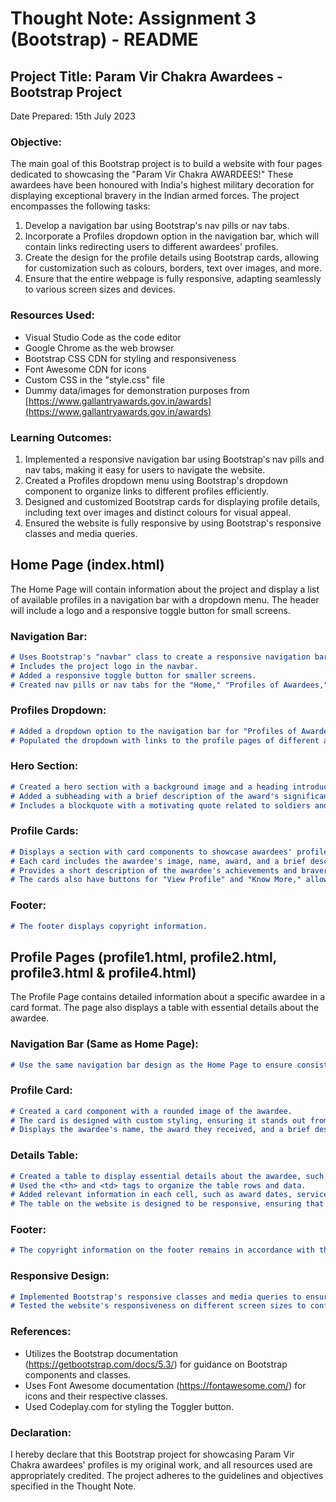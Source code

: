 # Thought Note: Assignment 3 (Bootstrap) - README

## Project Title: Param Vir Chakra Awardees - Bootstrap Project

Date Prepared: 15th July 2023

### Objective:
The main goal of this Bootstrap project is to build a website with four pages dedicated to showcasing the "Param Vir Chakra AWARDEES!" These awardees have been honoured with India's highest military decoration for displaying exceptional bravery in the Indian armed forces. The project encompasses the following tasks:

1. Develop a navigation bar using Bootstrap's nav pills or nav tabs.
2. Incorporate a Profiles dropdown option in the navigation bar, which will contain links redirecting users to different awardees' profiles.
3. Create the design for the profile details using Bootstrap cards, allowing for customization such as colours, borders, text over images, and more.
4. Ensure that the entire webpage is fully responsive, adapting seamlessly to various screen sizes and devices.

### Resources Used:
- Visual Studio Code as the code editor
- Google Chrome as the web browser
- Bootstrap CSS CDN for styling and responsiveness
- Font Awesome CDN for icons
- Custom CSS in the "style.css" file
- Dummy data/images for demonstration purposes from [https://www.gallantryawards.gov.in/awards](https://www.gallantryawards.gov.in/awards)

### Learning Outcomes:
1. Implemented a responsive navigation bar using Bootstrap's nav pills and nav tabs, making it easy for users to navigate the website.
2. Created a Profiles dropdown menu using Bootstrap's dropdown component to organize links to different profiles efficiently.
3. Designed and customized Bootstrap cards for displaying profile details, including text over images and distinct colours for visual appeal.
4. Ensured the website is fully responsive by using Bootstrap's responsive classes and media queries.

## Home Page (index.html)
The Home Page will contain information about the project and display a list of available profiles in a navigation bar with a dropdown menu. The header will include a logo and a responsive toggle button for small screens.

### Navigation Bar:
```markdown
# Uses Bootstrap's "navbar" class to create a responsive navigation bar at the top to remain consistent across all pages.
# Includes the project logo in the navbar.
# Added a responsive toggle button for smaller screens.
# Created nav pills or nav tabs for the "Home," "Profiles of Awardees," and "Logout" (disabled) options.
```

### Profiles Dropdown:
```markdown
# Added a dropdown option to the navigation bar for "Profiles of Awardees."
# Populated the dropdown with links to the profile pages of different awardees.
```

### Hero Section:
```markdown
# Created a hero section with a background image and a heading introducing Param Vir Chakra Awardees.
# Added a subheading with a brief description of the award's significance.
# Includes a blockquote with a motivating quote related to soldiers and bravery.
```

### Profile Cards:
```markdown
# Displays a section with card components to showcase awardees' profiles.
# Each card includes the awardee's image, name, award, and a brief description.
# Provides a short description of the awardee's achievements and bravery.
# The cards also have buttons for "View Profile" and "Know More," allowing users to access additional information.
```

### Footer:
```markdown
# The footer displays copyright information.
```

## Profile Pages (profile1.html, profile2.html, profile3.html & profile4.html)
The Profile Page contains detailed information about a specific awardee in a card format. The page also displays a table with essential details about the awardee.

### Navigation Bar (Same as Home Page):
```markdown
# Use the same navigation bar design as the Home Page to ensure consistency.
```

### Profile Card:
```markdown
# Created a card component with a rounded image of the awardee.
# The card is designed with custom styling, ensuring it stands out from the rest of the content.
# Displays the awardee's name, the award they received, and a brief description of their bravery.
```

### Details Table:
```markdown
# Created a table to display essential details about the awardee, such as their award date, service, rank, etc.
# Used the <th> and <td> tags to organize the table rows and data.
# Added relevant information in each cell, such as award dates, service number, unit, etc.
# The table on the website is designed to be responsive, ensuring that it adjusts its size to fit the data it contains. This responsiveness prevents the table from overflowing the browser screen horizontally, which, in turn, eliminates the need for a horizontal scroll bar. This feature significantly enhances the user-friendliness of the website as users can easily view the table's content without having to scroll sideways, providing a smoother and more pleasant browsing experience.
```

### Footer:
```markdown
# The copyright information on the footer remains in accordance with that of the homepage.
```

### Responsive Design:
```markdown
# Implemented Bootstrap's responsive classes and media queries to ensure the website looks good on various devices.
# Tested the website's responsiveness on different screen sizes to confirm proper layout adjustments.
```

### References:
- Utilizes the Bootstrap documentation (https://getbootstrap.com/docs/5.3/) for guidance on Bootstrap components and classes.
- Uses Font Awesome documentation (https://fontawesome.com/) for icons and their respective classes.
- Used Codeplay.com for styling the Toggler button.

### Declaration:
I hereby declare that this Bootstrap project for showcasing Param Vir Chakra awardees' profiles is my original work, and all resources used are appropriately credited. The project adheres to the guidelines and objectives specified in the Thought Note.

